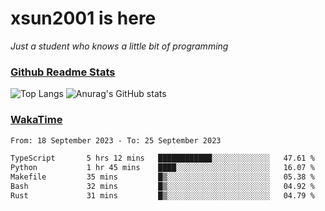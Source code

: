 # xsun2001 is here

*Just a student who knows a little bit of programming*

### [Github Readme Stats](https://github.com/anuraghazra/github-readme-stats)

![Top Langs](https://github-readme-stats.vercel.app/api/top-langs/?username=xsun2001&layout=compact&theme=radical) ![Anurag's GitHub stats](https://github-readme-stats.vercel.app/api?username=xsun2001&show_icons=true&theme=radical)

### [WakaTime](https://wakatime.com)

<!--START_SECTION:waka-->

```txt
From: 18 September 2023 - To: 25 September 2023

TypeScript       5 hrs 12 mins   ████████████░░░░░░░░░░░░░   47.61 %
Python           1 hr 45 mins    ████░░░░░░░░░░░░░░░░░░░░░   16.07 %
Makefile         35 mins         █▒░░░░░░░░░░░░░░░░░░░░░░░   05.38 %
Bash             32 mins         █▒░░░░░░░░░░░░░░░░░░░░░░░   04.92 %
Rust             31 mins         █▒░░░░░░░░░░░░░░░░░░░░░░░   04.79 %
```

<!--END_SECTION:waka-->
